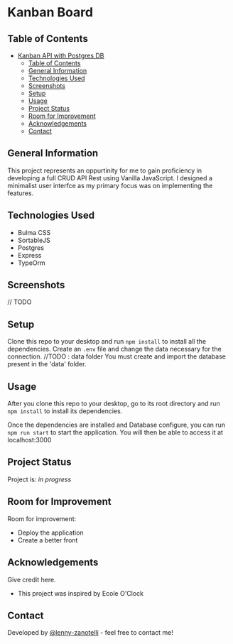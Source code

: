 # Kanban Board

## Table of Contents
- [Kanban API with Postgres DB](#kanban-api-with-postgres-db)
  - [Table of Contents](#table-of-contents)
  - [General Information](#general-information)
  - [Technologies Used](#technologies-used)
  - [Screenshots](#screenshots)
  - [Setup](#setup)
  - [Usage](#usage)
  - [Project Status](#project-status)
  - [Room for Improvement](#room-for-improvement)
  - [Acknowledgements](#acknowledgements)
  - [Contact](#contact)


## General Information
  This project represents an oppurtinity for me to gain proficiency in developing a full CRUD API Rest using Vanilla JavaScript.
  I designed a minimalist user interfce as my primary focus was on implementing the features.

## Technologies Used
- Bulma CSS
- SortableJS
- Postgres
- Express
- TypeOrm

## Screenshots

// TODO

## Setup
Clone this repo to your desktop and run `npm install` to install all the dependencies.
Create an `.env` file and change the data necessary for the connection.
//TODO : data folder
You must create and import the database present in the 'data' folder. 

## Usage
After you clone this repo to your desktop, go to its root directory and run `npm install` to install its dependencies.

Once the dependencies are installed and Database configure, you can run  `npm run start` to start the application. You will then be able to access it at localhost:3000

## Project Status
Project is: _in progress_

## Room for Improvement

Room for improvement:
- Deploy the application
- Create a better front

## Acknowledgements
Give credit here.
- This project was inspired by Ecole O'Clock


## Contact
Developed by [@lenny-zanotelli](https://www.linkedin.com/in/lenny-zanotelli/) - feel free to contact me!

